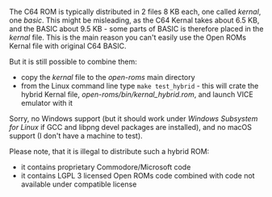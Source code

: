 
The C64 ROM is typically distributed in 2 files 8 KB each, one called *kernal*, one *basic*. This might be misleading, as the C64 Kernal takes about 6.5 KB, and the BASIC about 9.5 KB - some parts of BASIC is therefore placed in the *kernal* file. This is the main reason you can't easily use the Open ROMs Kernal file with original C64 BASIC.

But it is still possible to combine them:
* copy the *kernal* file to the *open-roms* main directory
* from the Linux command line type `make test_hybrid` - this will crate the hybrid Kernal file, *open-roms/bin/kernal_hybrid.rom*, and launch VICE emulator with it

Sorry, no Windows support (but it should work under *Windows Subsystem for Linux* if GCC and libpng devel packages are installed), and no macOS support (I don't have a machine to test).

Please note, that it is illegal to distribute such a hybrid ROM:

* it contains proprietary Commodore/Microsoft code
* it contains LGPL 3 licensed Open ROMs code combined with code not available under compatible license
